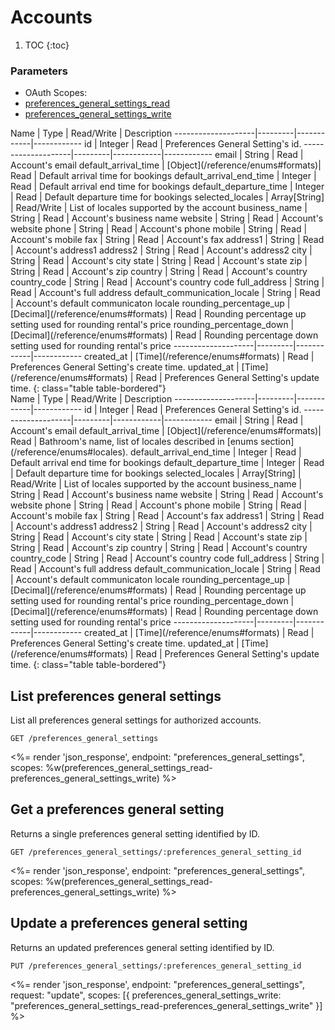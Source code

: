 # Accounts

1. TOC
{:toc}

### Parameters
<ul class="nav nav-pills" role="tablist">
  <li class="disabled"><a>OAuth Scopes:</a></li>
  <li class="active"><a href="#preferences_general_settings_read" role="tab" data-toggle="pill">preferences_general_settings_read</a></li>
  <li><a href="#preferences_general_settings_write" role="tab" data-toggle="pill">preferences_general_settings_write</a></li>
</ul>
<div class="tab-content" markdown="1">
  <div class="tab-pane active" id="public" markdown="1">
Name                | Type    | Read/Write | Description
--------------------|---------|------------|------------
id                  | Integer | Read       | Preferences General Setting's id.
--------------------|---------|------------|------------
email            | String | Read       | Account's email
default_arrival_time                | [Object](/reference/enums#formats)| Read       | Default arrival time for bookings
default_arrival_end_time          | Integer | Read       | Default arrival end time for bookings
default_departure_time        | Integer | Read       | Default departure time for bookings
selected_locales            | Array[String] | Read/Write       | List of locales supported by the account
business_name            | String | Read       | Account's business name
website            | String | Read       | Account's website
phone            | String | Read       | Account's phone
mobile            | String | Read       | Account's mobile
fax            | String | Read       | Account's fax
address1            | String | Read       | Account's address1
address2            | String | Read       | Account's address2
city            | String | Read       | Account's city
state            | String | Read       | Account's state
zip            | String | Read       | Account's zip
country            | String | Read       | Account's country
country_code            | String | Read       | Account's country code
full_address            | String | Read       | Account's full address
default_communication_locale            | String | Read       | Account's default communicaton locale
rounding_percentage_up            | [Decimal](/reference/enums#formats) | Read       | Rounding percentage up setting used for rounding rental's price
rounding_percentage_down            | [Decimal](/reference/enums#formats) | Read       | Rounding percentage down setting used for rounding rental's price
--------------------|---------|------------|------------
created_at          | [Time](/reference/enums#formats) | Read        | Preferences General Setting's create time.
updated_at          | [Time](/reference/enums#formats) | Read        | Preferences General Setting's update time.
{: class="table table-bordered"}
  </div>
  <div class="tab-pane" id="preferences_general_settings_write" markdown="1">
Name                | Type    | Read/Write | Description
--------------------|---------|------------|------------
id                  | Integer | Read       | Preferences General Setting's id.
--------------------|---------|------------|------------
email            | String | Read       | Account's email
default_arrival_time                | [Object](/reference/enums#formats)| Read       | Bathroom's name, list of locales described in [enums section](/reference/enums#locales).
default_arrival_end_time          | Integer | Read       | Default arrival end time for bookings
default_departure_time        | Integer | Read       | Default departure time for bookings
selected_locales            | Array[String] | Read/Write       | List of locales supported by the account
business_name            | String | Read       | Account's business name
website            | String | Read       | Account's website
phone            | String | Read       | Account's phone
mobile            | String | Read       | Account's mobile
fax            | String | Read       | Account's fax
address1            | String | Read       | Account's address1
address2            | String | Read       | Account's address2
city            | String | Read       | Account's city
state            | String | Read       | Account's state
zip            | String | Read       | Account's zip
country            | String | Read       | Account's country
country_code            | String | Read       | Account's country code
full_address            | String | Read       | Account's full address
default_communication_locale            | String | Read       | Account's default communicaton locale
rounding_percentage_up            | [Decimal](/reference/enums#formats) | Read       | Rounding percentage up setting used for rounding rental's price
rounding_percentage_down            | [Decimal](/reference/enums#formats) | Read       | Rounding percentage down setting used for rounding rental's price
--------------------|---------|------------|------------
created_at          | [Time](/reference/enums#formats) | Read        | Preferences General Setting's create time.
updated_at          | [Time](/reference/enums#formats) | Read        | Preferences General Setting's update time.
{: class="table table-bordered"}
  </div>
</div>

## List preferences general settings

List all preferences general settings for authorized accounts.

~~~
GET /preferences_general_settings
~~~

<%= render 'json_response', endpoint: "preferences_general_settings", scopes: %w(preferences_general_settings_read-preferences_general_settings_write) %>

## Get a preferences general setting

Returns a single preferences general setting identified by ID.

~~~
GET /preferences_general_settings/:preferences_general_setting_id
~~~

<%= render 'json_response', endpoint: "preferences_general_settings", scopes: %w(preferences_general_settings_read-preferences_general_settings_write) %>

## Update a preferences general setting

Returns an updated preferences general setting identified by ID.

~~~
PUT /preferences_general_settings/:preferences_general_setting_id
~~~

<%= render 'json_response', endpoint: "preferences_general_settings", request: "update",
  scopes: [{ preferences_general_settings_write: "preferences_general_settings_read-preferences_general_settings_write" }] %>
